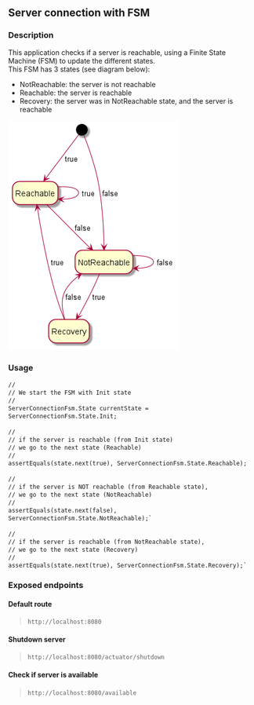 ## Server connection with FSM

### Description

This application checks if a server is reachable, using a Finite State Machine (FSM) to update the different states.<br>
This FSM has 3 states (see diagram below):
- NotReachable: the server is not reachable
- Reachable: the server is reachable
- Recovery: the server was in NotReachable state, and the server is reachable

![img.png](docs/server_connection_uml.png)

### Usage

```
//
// We start the FSM with Init state
//
ServerConnectionFsm.State currentState = ServerConnectionFsm.State.Init;

//
// if the server is reachable (from Init state)
// we go to the next state (Reachable)
//
assertEquals(state.next(true), ServerConnectionFsm.State.Reachable);

//
// if the server is NOT reachable (from Reachable state),
// we go to the next state (NotReachable)
//
assertEquals(state.next(false), ServerConnectionFsm.State.NotReachable);`

//
// if the server is reachable (from NotReachable state),
// we go to the next state (Recovery)
//
assertEquals(state.next(true), ServerConnectionFsm.State.Recovery);`

```

### Exposed endpoints
#### Default route
> `http://localhost:8080`
#### Shutdown server
> `http://localhost:8080/actuator/shutdown`
#### Check if server is available
> `http://localhost:8080/available`